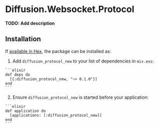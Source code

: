 # Diffusion.Websocket.Protocol

**TODO: Add description**

## Installation

If [available in Hex](https://hex.pm/docs/publish), the package can be installed as:

  1. Add `diffusion_protocol_new` to your list of dependencies in `mix.exs`:

    ```elixir
    def deps do
      [{:diffusion_protocol_new, "~> 0.1.0"}]
    end
    ```

  2. Ensure `diffusion_protocol_new` is started before your application:

    ```elixir
    def application do
      [applications: [:diffusion_protocol_new]]
    end
    ```

